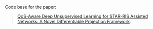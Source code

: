 Code base for the paper:
> [QoS-Aware Deep Unsupervised Learning for STAR-RIS Assisted Networks: A Novel Differentiable Projection Framework](https://ieeexplore.ieee.org/document/10555336).
